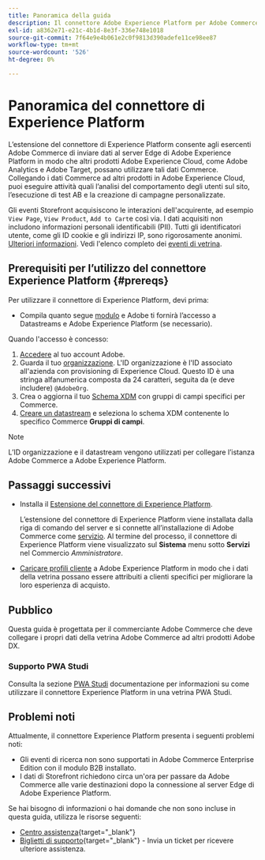 ```yaml
---
title: Panoramica della guida
description: Il connettore Adobe Experience Platform per Adobe Commerce collega la tua istanza Commerce ad altri prodotti Adobe Experience Cloud.
exl-id: a8362e71-e21c-4b1d-8e3f-336e748e1018
source-git-commit: 7f64e9e4b061e2c0f9813d390adefe11ce98ee87
workflow-type: tm+mt
source-wordcount: '526'
ht-degree: 0%

---
```


# Panoramica del connettore di Experience Platform

L’estensione del connettore di Experience Platform consente agli esercenti Adobe Commerce di inviare dati al server Edge di Adobe Experience Platform in modo che altri prodotti Adobe Experience Cloud, come Adobe Analytics e Adobe Target, possano utilizzare tali dati Commerce. Collegando i dati Commerce ad altri prodotti in Adobe Experience Cloud, puoi eseguire attività quali l’analisi del comportamento degli utenti sul sito, l’esecuzione di test AB e la creazione di campagne personalizzate.

Gli eventi Storefront acquisiscono le interazioni dell&#39;acquirente, ad esempio `View Page`, `View Product`, `Add to Cart`e così via. I dati acquisiti non includono informazioni personali identificabili (PII). Tutti gli identificatori utente, come gli ID cookie e gli indirizzi IP, sono rigorosamente anonimi. [Ulteriori informazioni](https://www.adobe.com/privacy/experience-cloud.html). Vedi l&#39;elenco completo dei [eventi di vetrina](events.md).

## Prerequisiti per l’utilizzo del connettore Experience Platform {#prereqs}

Per utilizzare il connettore di Experience Platform, devi prima:

- Compila quanto segue [modulo](https://forms.office.com/pages/responsepage.aspx?id=Wht7-jR7h0OUrtLBeN7O4VH_dtG9hJVAk_TqGkZC2DxUM1FSWkdJOE41UVpUWUw0M1JWV0RKS1VXQi4u) e Adobe ti fornirà l’accesso a Datastreams e Adobe Experience Platform (se necessario).

Quando l&#39;accesso è concesso:

1. [Accedere](https://helpx.adobe.com/manage-account/using/access-adobe-id-account.html) al tuo account Adobe.
1. Guarda il tuo [organizzazione](https://experienceleague.adobe.com/docs/core-services/interface/administration/organizations.html?lang=en#concept_EA8AEE5B02CF46ACBDAD6A8508646255). L&#39;ID organizzazione è l&#39;ID associato all&#39;azienda con provisioning di Experience Cloud. Questo ID è una stringa alfanumerica composta da 24 caratteri, seguita da (e deve includere) `@AdobeOrg`.
1. Crea o aggiorna il tuo [Schema XDM](update-xdm.md) con gruppi di campi specifici per Commerce.
1. [Creare un datastream](https://experienceleague.adobe.com/docs/experience-platform/edge/datastreams/overview.html?lang=en) e seleziona lo schema XDM contenente lo specifico Commerce **Gruppi di campi**.

>[!NOTE]
>
> L’ID organizzazione e il datastream vengono utilizzati per collegare l’istanza Adobe Commerce a Adobe Experience Platform.

## Passaggi successivi

- Installa il [Estensione del connettore di Experience Platform](install.md).

   L’estensione del connettore di Experience Platform viene installata dalla riga di comando del server e si connette all’installazione di Adobe Commerce come [servizio](../landing/saas.md). Al termine del processo, il connettore di Experience Platform viene visualizzato sul **Sistema** menu sotto **Servizi** nel Commercio _Amministratore_.
- [Caricare profili cliente](profile.md) a Adobe Experience Platform in modo che i dati della vetrina possano essere attribuiti a clienti specifici per migliorare la loro esperienza di acquisto.

## Pubblico

Questa guida è progettata per il commerciante Adobe Commerce che deve collegare i propri dati della vetrina Adobe Commerce ad altri prodotti Adobe DX.

### Supporto PWA Studi

Consulta la sezione [PWA Studi](https://developer.adobe.com/commerce/pwa-studio/integrations/adobe-commerce/aep/) documentazione per informazioni su come utilizzare il connettore Experience Platform in una vetrina PWA Studi.

## Problemi noti

Attualmente, il connettore Experience Platform presenta i seguenti problemi noti:

- Gli eventi di ricerca non sono supportati in Adobe Commerce Enterprise Edition con il modulo B2B installato.
- I dati di Storefront richiedono circa un&#39;ora per passare da Adobe Commerce alle varie destinazioni dopo la connessione al server Edge di Adobe Experience Platform.

Se hai bisogno di informazioni o hai domande che non sono incluse in questa guida, utilizza le risorse seguenti:

- [Centro assistenza](https://support.magento.com/hc/en-us){target=&quot;_blank&quot;}
- [Biglietti di supporto](https://support.magento.com/hc/en-us/articles/360000913794#submit-ticket){target=&quot;_blank&quot;} - Invia un ticket per ricevere ulteriore assistenza.
